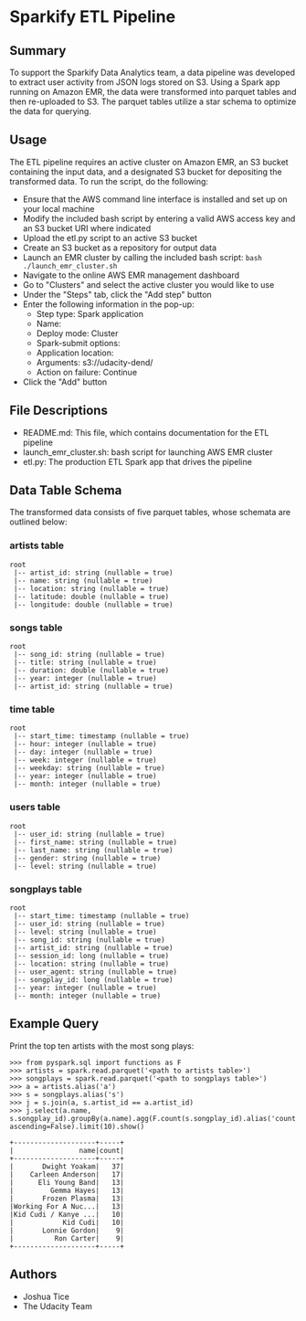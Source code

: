 # Sparkify ETL Pipeline

## Summary

To support the Sparkify Data Analytics team, a data pipeline was developed to extract user activity from JSON logs stored on S3. Using a Spark app running on Amazon EMR, the data were transformed into parquet tables and then re-uploaded to S3. The parquet tables utilize a star schema to optimize the data for querying.

## Usage

The ETL pipeline requires an active cluster on Amazon EMR, an S3 bucket containing the input data, and a designated S3 bucket for depositing the transformed data. To run the script, do the following:  

- Ensure that the AWS command line interface is installed and set up on your local machine  
- Modify the included bash script by entering a valid AWS access key and an S3 bucket URI where indicated  
- Upload the etl.py script to an active S3 bucket  
- Create an S3 bucket as a repository for output data  
- Launch an EMR cluster by calling the included bash script: ```bash ./launch_emr_cluster.sh```
- Navigate to the online AWS EMR management dashboard  
- Go to "Clusters" and select the active cluster you would like to use  
- Under the "Steps" tab, click the "Add step" button  
- Enter the following information in the pop-up:
  - Step type: Spark application  
  - Name: <Enter your choice of name>
  - Deploy mode: Cluster  
  - Spark-submit options: <Leave blank>  
  - Application location: <Enter S3 URI for etl.py>  
  - Arguments: s3://udacity-dend/ <enter S3 URI for output data>  
  - Action on failure: Continue
- Click the "Add" button

## File Descriptions

- README.md: This file, which contains documentation for the ETL pipeline
- launch_emr_cluster.sh: bash script for launching AWS EMR cluster
- etl.py: The production ETL Spark app that drives the pipeline

## Data Table Schema

The transformed data consists of five parquet tables, whose schemata are outlined below:

### artists table
```
root
 |-- artist_id: string (nullable = true)
 |-- name: string (nullable = true)
 |-- location: string (nullable = true)
 |-- latitude: double (nullable = true)
 |-- longitude: double (nullable = true)
```

### songs table
```
root
 |-- song_id: string (nullable = true)
 |-- title: string (nullable = true)
 |-- duration: double (nullable = true)
 |-- year: integer (nullable = true)
 |-- artist_id: string (nullable = true)
```   
    
### time table
```
root
 |-- start_time: timestamp (nullable = true)
 |-- hour: integer (nullable = true)
 |-- day: integer (nullable = true)
 |-- week: integer (nullable = true)
 |-- weekday: string (nullable = true)
 |-- year: integer (nullable = true)
 |-- month: integer (nullable = true)
```    

### users table
```
root
 |-- user_id: string (nullable = true)
 |-- first_name: string (nullable = true)
 |-- last_name: string (nullable = true)
 |-- gender: string (nullable = true)
 |-- level: string (nullable = true)
```

### songplays table
```
root
 |-- start_time: timestamp (nullable = true)
 |-- user_id: string (nullable = true)
 |-- level: string (nullable = true)
 |-- song_id: string (nullable = true)
 |-- artist_id: string (nullable = true)
 |-- session_id: long (nullable = true)
 |-- location: string (nullable = true)
 |-- user_agent: string (nullable = true)
 |-- songplay_id: long (nullable = true)
 |-- year: integer (nullable = true)
 |-- month: integer (nullable = true)
```

## Example Query

Print the top ten artists with the most song plays:

```
>>> from pyspark.sql import functions as F
>>> artists = spark.read.parquet('<path to artists table>')
>>> songplays = spark.read.parquet('<path to songplays table>')
>>> a = artists.alias('a')
>>> s = songplays.alias('s')
>>> j = s.join(a, s.artist_id == a.artist_id)
>>> j.select(a.name, s.songplay_id).groupBy(a.name).agg(F.count(s.songplay_id).alias('count')).orderBy('count', ascending=False).limit(10).show()

+--------------------+-----+
|                name|count|
+--------------------+-----+
|       Dwight Yoakam|   37|
|    Carleen Anderson|   17|
|      Eli Young Band|   13|
|         Gemma Hayes|   13|
|       Frozen Plasma|   13|
|Working For A Nuc...|   13|
|Kid Cudi / Kanye ...|   10|
|            Kid Cudi|   10|
|       Lonnie Gordon|    9|
|          Ron Carter|    9|
+--------------------+-----+
```

## Authors

- Joshua Tice
- The Udacity Team